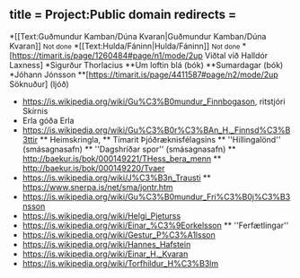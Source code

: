 title = Project:Public domain
redirects =
---

*[[Text:Guðmundur Kamban/Dúna Kvaran|Guðmundur Kamban/Dúna Kvaran]] <small>Not done</small>
*[[Text:Hulda/Fáninn|Hulda/Fáninn]] <small>Not done</small>
*[https://timarit.is/page/1260484#page/n1/mode/2up Viðtal við Halldór Laxness]
*Sigurður Thorlacius
**Um loftin blá (bók)
**Sumardagar (bók)
*Jóhann Jónsson
**[https://timarit.is/page/4411587#page/n2/mode/2up Söknuður] (ljóð)
* https://is.wikipedia.org/wiki/Gu%C3%B0mundur_Finnbogason, ritstjóri Skírnis
* Erla góða Erla
* https://is.wikipedia.org/wiki/Gu%C3%B0r%C3%BAn_H._Finnsd%C3%B3ttir 
** Heimskringla, 
** Tímarit Þjóðræknisfélagsins
** ''Hillingalönd'' (smásagnasafn)
** ''Dagshríðar spor'' (smásagnasafn)
** http://baekur.is/bok/000149221/THess_bera_menn
** http://baekur.is/bok/000149220/Tvaer
* https://is.wikipedia.org/wiki/J%C3%B3n_Trausti
** https://www.snerpa.is/net/sma/jontr.htm
* https://is.wikipedia.org/wiki/Gu%C3%B0mundur_Fri%C3%B0j%C3%B3nsson
* https://is.wikipedia.org/wiki/Helgi_Pjeturss
* https://is.wikipedia.org/wiki/Einar_%C3%9Eorkelsson
** ''Ferfætlingar''
* https://is.wikipedia.org/wiki/Gestur_P%C3%A1lsson
* https://is.wikipedia.org/wiki/Hannes_Hafstein
* https://is.wikipedia.org/wiki/Einar_H._Kvaran
* https://is.wikipedia.org/wiki/Torfhildur_H%C3%B3lm